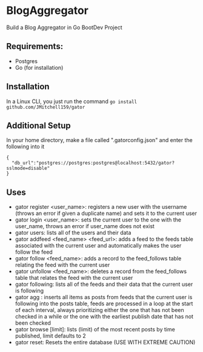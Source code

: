 # BlogAggregator
Build a Blog Aggregator in Go BootDev Project

## Requirements:
- Postgres
- Go (for installation)

## Installation
In a Linux CLI, you just run the command `go install github.com/JMitchell159/gator`

## Additional Setup
In your home directory, make a file called ".gatorconfig.json" and enter the following into it
```(json)
{
  "db_url":"postgres://postgres:postgres@localhost:5432/gator?sslmode=disable"
}
```

## Uses
- gator register <user_name>: registers a new user with the username (throws an error if given a duplicate name) and sets it to the current user
- gator login <user_name>: sets the current user to the one with the user_name, throws an error if user_name does not exist
- gator users: lists all of the users and their data
- gator addfeed <feed_name> <feed_url>: adds a feed to the feeds table associated with the current user and automatically makes the user follow the feed
- gator follow <feed_name>: adds a record to the feed_follows table relating the feed with the current user
- gator unfollow <feed_name>: deletes a record from the feed_follows table that relates the feed with the current user
- gator following: lists all of the feeds and their data that the current user is following
- gator agg <interval>: inserts all items as posts from feeds that the current user is following into the posts table, feeds are processed in a loop at the start of each interval, always prioritizing either the one that has not been checked in a while or the one with the earliest publish date that has not been checked
- gator browse [limit]: lists (limit) of the most recent posts by time published, limit defaults to 2
- gator reset: Resets the entire database (USE WITH EXTREME CAUTION)
